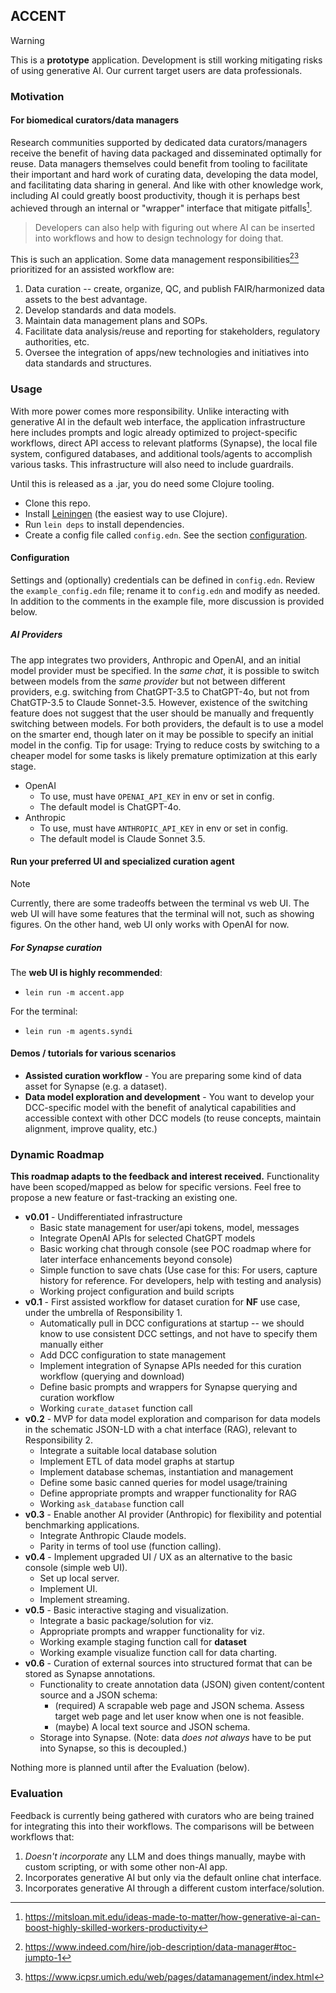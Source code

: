 ## ACCENT

> [!WARNING]  
> This is a **prototype** application.
> Development is still working mitigating risks of using generative AI. 
Our current target users are data professionals.   

### Motivation

#### For biomedical curators/data managers

Research communities supported by dedicated data curators/managers receive the benefit of having data packaged and disseminated optimally for reuse. 
Data managers themselves could benefit from tooling to facilitate their important and hard work of curating data, developing the data model, and facilitating data sharing in general. 
And like with other knowledge work, including AI could greatly boost productivity, though it is perhaps best achieved through an internal or "wrapper" interface that mitigate pitfalls[^1]. 
> Developers can also help with figuring out where AI can be inserted into workflows and how to design technology for doing that. 

This is such an application. Some data management responsibilities[^2][^3] prioritized for an assisted workflow are: 
1. Data curation -- create, organize, QC, and publish FAIR/harmonized data assets to the best advantage. 
2. Develop standards and data models. 
3. Maintain data management plans and SOPs. 
4. Facilitate data analysis/reuse and reporting for stakeholders, regulatory authorities, etc. 
5. Oversee the integration of apps/new technologies and initiatives into data standards and structures. 

<!-- #### And for everyone

Everyone is a curator and could benefit from AI-assisted curation. This open-source application originally developed for biomedical data curation is actually quite reusable for other domains and personal use cases. Some "off-label" use cases will be demonstrated. -->


### Usage

With more power comes more responsibility. 
Unlike interacting with generative AI in the default web interface, the application infrastructure here includes prompts and logic already optimized to project-specific workflows, direct API access to relevant platforms (Synapse), the local file system, configured databases, and additional tools/agents to accomplish various tasks. This infrastructure will also need to include guardrails.

Until this is released as a .jar, you do need some Clojure tooling. 

- Clone this repo. 
- Install [Leiningen](https://leiningen.org/) (the easiest way to use Clojure).
- Run `lein deps` to install dependencies.
- Create a config file called `config.edn`. See the section [configuration](https://github.com/anngvu/accent/tree/web-ui?tab=readme-ov-file#configuration).

#### Configuration

Settings and (optionally) credentials can be defined in `config.edn`. 
Review the `example_config.edn` file; rename it to `config.edn` and modify as needed. 
In addition to the comments in the example file, more discussion is provided below.

##### AI Providers

The app integrates two providers, Anthropic and OpenAI, and an initial model provider must be specified. 
In the *same chat*, it is possible to switch between models from the *same provider* but not between different providers, e.g. switching from ChatGPT-3.5 to ChatGPT-4o, but not from ChatGTP-3.5 to Claude Sonnet-3.5. 
However, existence of the switching feature does not suggest that the user should be manually and frequently switching between models. 
For both providers, the default is to use a model on the smarter end, though later on it may be possible to specify an initial model in the config. 
Tip for usage: Trying to reduce costs by switching to a cheaper model for some tasks is likely premature optimization at this early stage. 

- OpenAI
  - To use, must have `OPENAI_API_KEY` in env or set in config.
  - The default model is ChatGPT-4o.
- Anthropic
  - To use, must have `ANTHROPIC_API_KEY` in env or set in config.
  - The default model is Claude Sonnet 3.5.

#### Run your preferred UI and specialized curation agent

> [!NOTE]  
> Currently, there are some tradeoffs between the terminal vs web UI. The web UI will have some features that the terminal will not, such as showing figures. On the other hand, web UI only works with OpenAI for now.

##### For Synapse curation

The **web UI is highly recommended**:
- `lein run -m accent.app`

For the terminal:
- `lein run -m agents.syndi`

<!--  ##### For personal knowledge curation 

TBD. -->

#### Demos / tutorials for various scenarios

- **Assisted curation workflow** - You are preparing some kind of data asset for Synapse (e.g. a dataset).
- **Data model exploration and development** - You want to develop your DCC-specific model with the benefit of analytical capabilities and accessible context with other DCC models (to reuse concepts, maintain alignment, improve quality, etc.) 

### Dynamic Roadmap

**This roadmap adapts to the feedback and interest received.** 
Functionality have been scoped/mapped as below for specific versions. 
Feel free to propose a new feature or fast-tracking an existing one. 

- **v0.01** - Undifferentiated infrastructure  
    - Basic state management for user/api tokens, model, messages
    - Integrate OpenAI APIs for selected ChatGPT models
    - Basic working chat through console (see POC roadmap where for later interface enhancements beyond console)
    - Simple function to save chats (Use case for this: For users, capture history for reference. For developers, help with testing and analysis)
    - Working project configuration and build scripts
- **v0.1** - First assisted workflow for dataset curation for **NF** use case, under the umbrella of Responsibility 1.
    - Automatically pull in DCC configurations at startup -- we should know to use consistent DCC settings, and not have to specify them manually either
    - Add DCC configuration to state management
    - Implement integration of Synapse APIs needed for this curation workflow (querying and download)
    - Define basic prompts and wrappers for Synapse querying and curation workflow
    - Working `curate_dataset` function call
- **v0.2** - MVP for data model exploration and comparison for data models in the schematic JSON-LD with a chat interface (RAG), relevant to Responsibility 2.
    - Integrate a suitable local database solution
    - Implement ETL of data model graphs at startup
    - Implement database schemas, instantiation and management
    - Define some basic canned queries for model usage/training
    - Define appropriate prompts and wrapper functionality for RAG
    - Working `ask_database` function call
- **v0.3** - Enable another AI provider (Anthropic) for flexibility and potential benchmarking applications. 
    - Integrate Anthropic Claude models.
    - Parity in terms of tool use (function calling).
- **v0.4** - Implement upgraded UI / UX as an alternative to the basic console (simple web UI).
    - Set up local server.
    - Implement UI.
    - Implement streaming.
- **v0.5** - Basic interactive staging and visualization.
    - Integrate a basic package/solution for viz.
    - Appropriate prompts and wrapper functionality for viz.
    - Working example staging function call for **dataset**
    - Working example visualize function call for data charting. 
- **v0.6** - Curation of external sources into structured format that can be stored as Synapse annotations.
    - Functionality to create annotation data (JSON) given content/content source and a JSON schema:
      -  (required) A scrapable web page and JSON schema. Assess target web page and let user know when one is not feasible. 
      -  (maybe) A local text source and JSON schema.
    - Storage into Synapse. (Note: data *does not always* have to be put into Synapse, so this is decoupled.)



Nothing more is planned until after the Evaluation (below).

### Evaluation

Feedback is currently being gathered with curators who are being trained for integrating this into their workflows. 
The comparisons will be between workflows that:
1. *Doesn't incorporate* any LLM and does things manually, maybe with custom scripting, or with some other non-AI app.
2. Incorporates generative AI but only via the default online chat interface.
3. Incorporates generative AI through a different custom interface/solution.


[^1]: https://mitsloan.mit.edu/ideas-made-to-matter/how-generative-ai-can-boost-highly-skilled-workers-productivity
[^2]: https://www.indeed.com/hire/job-description/data-manager#toc-jumpto-1
[^3]: https://www.icpsr.umich.edu/web/pages/datamanagement/index.html 

